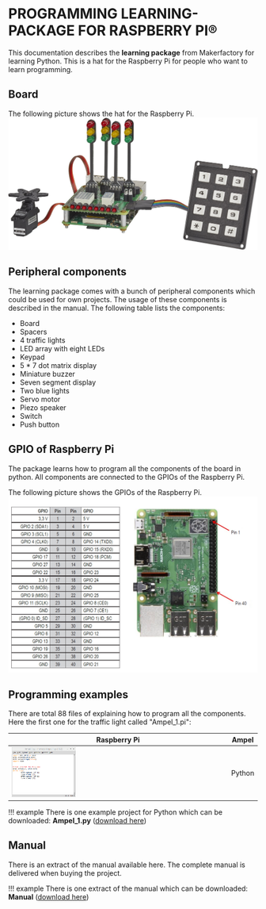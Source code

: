 # PROGRAMMING LEARNING-PACKAGE FOR RASPBERRY PI®

This documentation describes the **learning package** from Makerfactory for learning Python.
This is a hat for the Raspberry Pi for people who want to learn programming.

## Board

The following picture shows the hat for the Raspberry Pi.
![Board](../../images/raspberry/learning-package-raspberry.jpg)

## Peripheral components

The learning package comes with a bunch of peripheral components which could be used for own projects. The usage of these components is described in the manual. The following table lists the components:

- Board 
- Spacers 
- 4 traffic lights 
- LED array with eight LEDs
- Keypad 
- 5 * 7 dot matrix display 
- Miniature buzzer 
- Seven segment display
- Two blue lights 
- Servo motor
- Piezo speaker 
- Switch 
- Push button 

## GPIO of Raspberry Pi

The package learns how to program all the components of the board in python. All components are connected to the GPIOs of the Raspberry Pi.

The following picture shows the GPIOs of the Raspberry Pi.
![GPIO](../../images/raspberry/GPIO.png)

## Programming examples

There are total 88 files of explaining how to program all the components. 
Here the first one for the traffic light called "Ampel_1.pi":

Raspberry Pi | Ampel
--- | ---
<img src="/images/raspberry/Ampel_1.png"  width="30%"> | Python


!!! example
    There is one example project for Python which can be downloaded: 
    **Ampel_1.py** ([download here](../../source/raspberry/Ampel_1.py))


## Manual

There is an extract of the manual available here. The complete manual is delivered when buying the project.

!!! example
    There is one extract of the manual which can be downloaded: 
    **Manual** ([download here](../../source/raspberry/1893842_V1_0219_01_VTP_m_de_Leseprobe.pdf))

